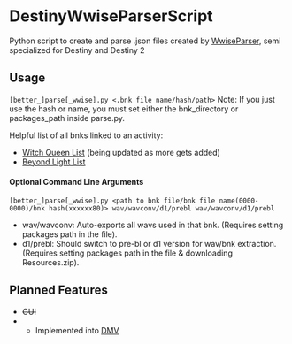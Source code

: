 # DestinyWwiseParserScript
Python script to create and parse .json files created by [WwiseParser](https://github.com/xyx0826/WwiseParser), semi specialized for Destiny and Destiny 2

## Usage
`[better_]parse[_wwise].py <.bnk file name/hash/path>`
Note: If you just use the hash or name, you must set either the bnk_directory or packages_path inside parse.py.

Helpful list of all bnks linked to an activity:
- [Witch Queen List](https://gist.github.com/nblockbuster/71c61328d3106d101f26751998588ac6) (being updated as more gets added)
- [Beyond Light List](https://gist.github.com/nblockbuster/7151b8b66632c70e2649d40ffd614544)

#### Optional Command Line Arguments
`[better_]parse[_wwise].py <path to bnk file/bnk file name(0000-0000)/bnk hash(xxxxxx80)> wav/wavconv/d1/prebl wav/wavconv/d1/prebl`
- wav/wavconv: Auto-exports all wavs used in that bnk. (Requires setting packages path in the file).
- d1/prebl: Should switch to pre-bl or d1 version for wav/bnk extraction. (Requires setting packages path in the file & downloading Resources.zip).
## Planned Features
- ~~GUI~~
- - Implemented into [DMV](https://github.com/nblockbuster/DestinyMusicViewer)
